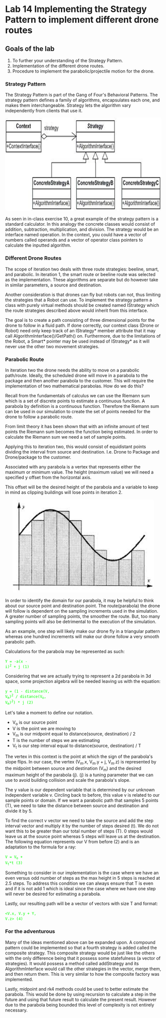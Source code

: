 # Lab 14 Implementing the Strategy Pattern to implement different drone routes

## Goals of the lab
1. To further your understanding of the Strategy Pattern.
2. Implementation of the different drone routes.
3. Procedure to implement the parabolic/projectile motion for the drone.

### Strategy Pattern

The Strategy Pattern is part of the Gang of Four's Behavioral Patterns. The strategy pattern defines
a family of algorithms, encapsulates each one, and makes them interchangeable. Strategy lets the algorithm vary 
independently from clients that use it. 

<p align="center"> <img src="StrategyPattern.png" alt="github issues" class="shadow" style="height:300px;width:auto;border-radius:5px;1"></p>

As seen in in-class exercise 10, a great example of the strategy pattern is a standard calculator. In this analogy
the concrete classes would consist of addition, subtraction, multiplication, and division. The strategy would be
an interface named operation. In the context, you could have a vector of numbers called operands and a vector of
operator class pointers to calculate the inputted algorithm. 

### Different Drone Routes

The scope of iteration two deals with three route strategies: beeline, smart, and parabolic. In iteration 1,
the smart route or beeline route was selected as the implementation. These algorithms are separate but do however take in similar parameters, a source and destination. 

Another consideration is that drones can fly but robots can not, thus limiting the strategies that a Robot can use. 
To implement the strategy pattern a class with purely virtual methods should be created named IStrategy which the route strategies described above would inherit from this interface. 

The goal is to create a path consisting of three dimensional points for the drone to follow in a fluid path.  If done correctly, our context class (Drone or Robot) need only keep track of an IStrategy* member attribute that it may call AlgorithmInterface()/GetPath() on. Furthermore, due to the limitations of the Robot, a Smart* pointer may be used instead of IStrategy* as it will never use the other two movement strategies.

### Parabolic Route

In iteration two the drone needs the ability to move on a parabolic path/route. Ideally, the scheduled
drone will move in a parabola to the package and then another parabola to the customer. This will require the implementation of two mathematical parabolas. How do we do this? 

Recall from the fundamentals of calculus we can use the Riemann sum which is a set of discrete points to estimate a continuous function. A parabola by definition is a continuous function. Therefore the Riemann sum can be used in our simulation to create the set of points needed for the drone to follow a parabolic route.

From limit theory it has been shown that with an infinite amount of test points the Riemann sum becomes the function being estimated. In order to calculate the Riemann sum we need a set of sample points.

Applying this to iteration two, this would consist of equidistant points dividing the interval from source and destination. I.e. Drone to Package and Drone/package to the customer.

Associated with any parabola is a vertex that represents either the maximum or minimum value. The height (maximum value) we will need a specified y offset from the horizontal axis.

This offset will be the desired height of the parabola and a variable to keep in mind as clipping buildings will lose points in iteration 2.

<p align="center"> <img src="RiemannSum.jpg" alt="github issues" class="shadow" style="height:300px;width:auto;border-radius:5px;1"></p>

In order to identify the domain for our parabola, it may be helpful to think about our source point and destination point. The route(parabola) the drone will follow is dependent on the sampling increments used in the simulation. A greater number of sampling points, the smoother the route. But, too many sampling points will also be detrimental to the execution of the simulation.

As an example, one step will likely make our drone fly in a triangular pattern whereas one hundred increments will make our drone follow a very smooth parabolic path.

Calculations for the parabola may be represented as such:

</pre><code style="width:100%;color:#00ff00;">Y = -a(x - i)<sup>2</sup> + j (1)</code></pre>

Considering that we are actually trying to represent a 2d parabola in 3d space, some projection algebra will be needed leaving 
us with the equation:

</pre><code style="width:100%;color:#00ff00;">y = (1 - distance(V, V<sub>m</sub>)<sup>2</sup> / distance(V<sub>o</sub>, V<sub>m</sub>)<sup>2</sup>) * j (2)</code></pre>

Let's take a moment to define our notation. 
<ul>
    <li>V<sub>o</sub> is our source point</li>
    <li>V is the point we are moving to</li>
    <li>V<sub>m</sub> is our midpoint equal to distance(source, destination) / 2</li>
    <li>T is the number of steps we are estimating</li>
    <li>V<sub>t</sub> is our step interval equal to distance(source, destination) / T</li>
</ul>

The vertex in this context is the point at which the sign of the parabola's slope flips.
In our case, the vertex (V<sub>m</sub>.x, V<sub>m</sub>.y + j, V<sub>m</sub>.z) is represented by the midpoint between source and destination (V<sub>m</sub>) and the desired maximum height of 
the parabola (j). (j) is a tuning parameter that we can use to avoid building collision and scale the parabola's slope.

The y value is our dependent variable that is determined by our unknown independent variable v. Circling back to before,
this value v is related to our sample points or domain. If we want a parabolic path that samples 5 points (T), we need to take the distance between source and destination 
and divide it by 5. 

To find the correct v vector we need to take the source and add the step interval vector and multiply it by the number of steps desired (t).
We do not want this to be greater than our total number of steps (T). 0 steps would leave us at the source point whereas 5 steps will leave us at the destination. 
The following equation represents our V from before (2) and is an adaptation to the formula for a ray:

</pre><code style="width:100%;color:#00ff00;">V = V<sub>o</sub> + V<sub>t</sub>*t (3)</code></pre>

Something to consider in our implementation is the case where we have an even versus odd number of steps as the max height in 5 steps is reached at 2.5 steps. 
To address this condition we can always ensure that T is even and if it is not add 1 which is ideal since the case where we have one step will never be desired for
estimating a parabola.

Lastly, our resulting path will be a vector of vectors with size T and format:

</pre><code style="width:100%;color:#00ff00;"><V.x, V.y + Y, V.z> (4)</code></pre>

### For the adventurous

Many of the ideas mentioned above can be expanded upon. A compound pattern could be implemented so that a fourth strategy is added called the composite strategy.
This composite strategy would be just like the others with the only difference being that it possess some statefulness (a vector of strategies).
It would possess a method called addStrategy and its AlgorithmInterface would call the other strategies in the vector, merge them, and then return them. This is very similar
to how the composite factory was implemented.

Lastly, midpoint and rk4 methods could be used to better estimate the parabola. This would be done by using recursion to calculate a step in the future 
and using that future result to calculate the present result. However due to the parabola being bounded this level of complexity is not entirely necessary.
